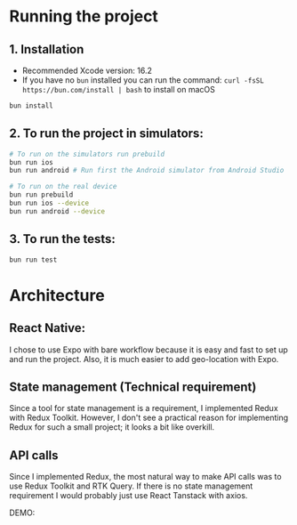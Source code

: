 # Running the project
## 1. Installation
- Recommended Xcode version: 16.2
- If you have no `bun` installed you can run the command: 
`curl -fsSL https://bun.com/install | bash` to install on macOS

```bash
bun install
```

## 2. To run the project in simulators:

```bash
# To run on the simulators run prebuild 
bun run ios
bun run android # Run first the Android simulator from Android Studio

# To run on the real device
bun run prebuild 
bun run ios --device
bun run android --device
```

## 3. To run the tests:

```bash
bun run test 
```

# Architecture

## React Native:
I chose to use Expo with bare workflow because it is easy and fast to set up and run the project. Also, it is much easier to add geo-location with Expo.

## State management (Technical requirement)
Since a tool for state management is a requirement, I implemented Redux with Redux Toolkit. However, I don't see a practical reason for implementing Redux for such a small project; it looks a bit like overkill. 

## API calls
Since I implemented Redux, the most natural way to make API calls was to use Redux Toolkit and RTK Query. If there is no state management requirement I would probably just use React Tanstack with axios.


DEMO:


